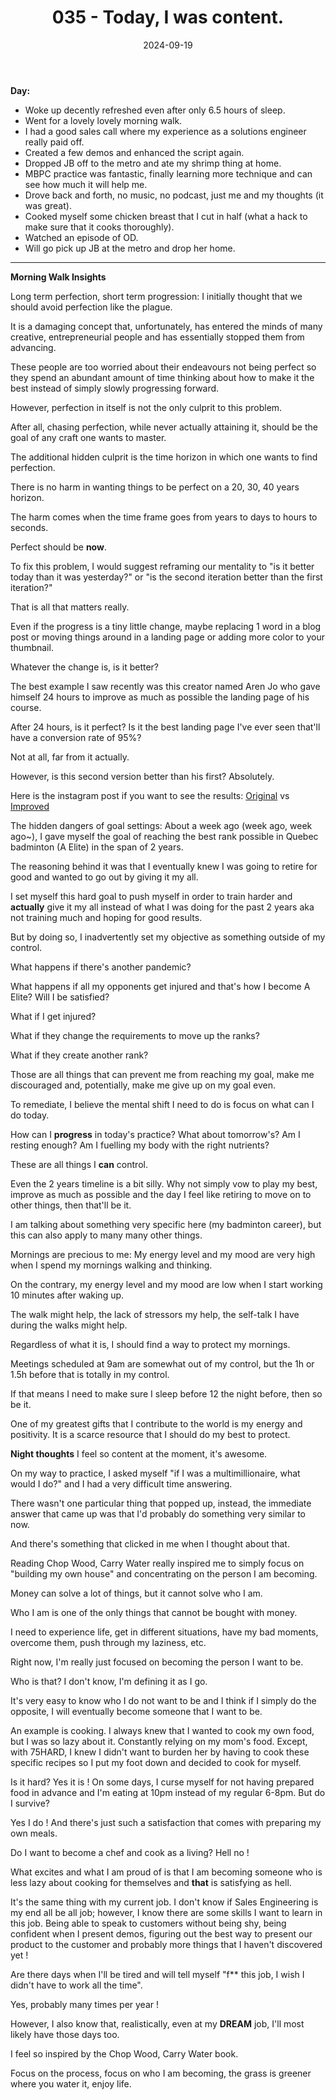 ﻿---
title: 035 - Today, I was content.
date: 2024-09-19
categories: ["daily"]
tags: posts

---
**Day:** 

- Woke up decently refreshed even after only 6.5 hours of sleep.
- Went for a lovely lovely morning walk.
- I had a good sales call where my experience as a solutions engineer really paid off.
- Created a few demos and enhanced the script again.
- Dropped JB off to the metro and ate my shrimp thing at home.
- MBPC practice was fantastic, finally learning more technique and can see how much it will help me.
- Drove back and forth, no music, no podcast, just me and my thoughts (it was great).
- Cooked myself some chicken breast that I cut in half (what a hack to make sure that it cooks thoroughly).
- Watched an episode of OD.
- Will go pick up JB at the metro and drop her home.

---
**Morning Walk Insights**

Long term perfection, short term progression:
I initially thought that we should avoid perfection like the plague.

It is a damaging concept that, unfortunately, has entered the minds of many creative, entrepreneurial people and has essentially stopped them from advancing.

These people are too worried about their endeavours not being perfect so they spend an abundant amount of time thinking about how to make it the best instead of simply slowly progressing forward.

However, perfection in itself is not the only culprit to this problem.

After all, chasing perfection, while never actually attaining it, should be the goal of any craft one wants to master.

The additional hidden culprit is the time horizon in which one wants to find perfection.

There is no harm in wanting things to be perfect on a 20, 30, 40 years horizon.

The harm comes when the time frame goes from years to days to hours to seconds.

Perfect should be **now**.

To fix this problem, I would suggest reframing our mentality to "is it better today than it was yesterday?" or "is the second iteration better than the first iteration?"

That is all that matters really.

Even if the progress is a tiny little change, maybe replacing 1 word in a blog post or moving things around in a landing page or adding more color to your thumbnail.

Whatever the change is, is it better?

The best example I saw recently was this creator named Aren Jo who gave himself 24 hours to improve as much as possible the landing page of his course.

After 24 hours, is it perfect? Is it the best landing page I've ever seen that'll have a conversion rate of 95%?

Not at all, far from it actually.

However, is this second version better than his first? Absolutely.

Here is the instagram post if you want to see the results: [Original](https://www.instagram.com/p/C__ip4FsirI/) vs [Improved](https://www.instagram.com/p/DACVdKQyiss/)


The hidden dangers of goal settings:
About a week ago (week ago, week ago~), I gave myself the goal of reaching the best rank possible in Quebec badminton (A Elite) in the span of 2 years.

The reasoning behind it was that I eventually knew I was going to retire for good and wanted to go out by giving it my all.

I set myself this hard goal to push myself in order to train harder and **actually** give it my all instead of what I was doing for the past 2 years aka not training much and hoping for good results.

But by doing so, I inadvertently set my objective as something outside of my control.

What happens if there's another pandemic?

What happens if all my opponents get injured and that's how I become A Elite? Will I be satisfied?

What if I get injured?

What if they change the requirements to move up the ranks?

What if they create another rank?

Those are all things that can prevent me from reaching my goal, make me discouraged and, potentially, make me give up on my goal even.

To remediate, I believe the mental shift I need to do is focus on what can I do today.

How can I **progress** in today's practice? What about tomorrow's? Am I resting enough? Am I fuelling my body with the right nutrients?

These are all things I **can** control.

Even the 2 years timeline is a bit silly. Why not simply vow to play my best, improve as much as possible and the day I feel like retiring to move on to other things, then that'll be it.

I am talking about something very specific here (my badminton career), but this can also apply to many many other things.


Mornings are precious to me:
My energy level and my mood are very high when I spend my mornings walking and thinking.

On the contrary, my energy level and my mood are low when I start working 10 minutes after waking up.

The walk might help, the lack of stressors my help, the self-talk I have during the walks might help.

Regardless of what it is, I should find a way to protect my mornings.

Meetings scheduled at 9am are somewhat out of my control, but the 1h or 1.5h before that is totally in my control.

If that means I need to make sure I sleep before 12 the night before, then so be it.

One of my greatest gifts that I contribute to the world is my energy and positivity. It is a scarce resource that I should do my best to protect.

**Night thoughts**
I feel so content at the moment, it's awesome.

On my way to practice, I asked myself "if I was a multimillionaire, what would I do?" and I had a very difficult time answering.

There wasn't one particular thing that popped up, instead, the immediate answer that came up was that I'd probably do something very similar to now.

And there's something that clicked in me when I thought about that.

Reading Chop Wood, Carry Water really inspired me to simply focus on "building my own house" and concentrating on the person I am becoming.

Money can solve a lot of things, but it cannot solve who I am.

Who I am is one of the only things that cannot be bought with money.

I need to experience life, get in different situations, have my bad moments, overcome them, push through my laziness, etc.

Right now, I'm really just focused on becoming the person I want to be.

Who is that? I don't know, I'm defining it as I go.

It's very easy to know who I do not want to be and I think if I simply do the opposite, I will eventually become someone that I want to be.

An example is cooking. I always knew that I wanted to cook my own food, but I was so lazy about it. Constantly relying on my mom's food. Except, with 75HARD, I knew I didn't want to burden her by having to cook these specific recipes so I put my foot down and decided to cook for myself.

Is it hard? Yes it is ! On some days, I curse myself for not having prepared food in advance and I'm eating at 10pm instead of my regular 6-8pm. But do I survive?

Yes I do ! And there's just such a satisfaction that comes with preparing my own meals.

Do I want to become a chef and cook as a living? Hell no !

What excites and what I am proud of is that I am becoming someone who is less lazy about cooking for themselves and **that** is satisfying as hell.

It's the same thing with my current job. I don't know if Sales Engineering is my end all be all job; however, I know there are some skills I want to learn in this job. Being able to speak to customers without being shy, being confident when I present demos, figuring out the best way to present our product to the customer and probably more things that I haven't discovered yet !

Are there days when I'll be tired and will tell myself "f** this job, I wish I didn't have to work all the time".

Yes, probably many times per year !

However, I also know that, realistically, even at my **DREAM** job, I'll most likely have those days too.

I feel so inspired by the Chop Wood, Carry Water book.

Focus on the process, focus on who I am becoming, the grass is greener where you water it, enjoy life.


